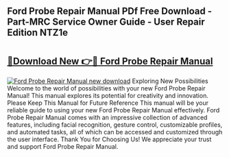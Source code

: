 ## Ford Probe Repair Manual PDf Free Download - Part-MRC Service Owner Guide - User Repair Edition NTZ1e

# <h2><a href="http://bc11418.oget.top/?id=Ford+Probe+Repair+Manual">🔗Download New 👉🔴 Ford Probe Repair Manual</a></h2>

[![Ford Probe Repair Manual new download](https://i.imgur.com/5g1atiW.png)](http://bc11418.oget.top/?id=Ford+Probe+Repair+Manual)
Exploring New Possibilities Welcome to the world of possibilities with your new Ford Probe Repair Manual! This manual explores its potential for creativity and innovation. Please Keep This Manual for Future Reference This manual will be your reliable guide to using your new Ford Probe Repair Manual effectively. Ford Probe Repair Manual comes with an impressive collection of advanced features, including facial recognition, gesture control, customizable profiles, and automated tasks, all of which can be accessed and customized through the user interface. Thank You for Choosing Us! We appreciate your trust and support Ford Probe Repair Manual.
